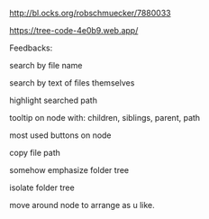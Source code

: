 http://bl.ocks.org/robschmuecker/7880033

https://tree-code-4e0b9.web.app/


Feedbacks:

search by file name

search by text of files themselves

highlight searched path

tooltip on node with: children, siblings, parent, path

most used buttons on node

copy file path

somehow emphasize folder tree

isolate folder tree

move around node to arrange as u like.


